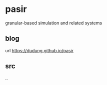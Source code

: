 # pasir
granular-based simulation and related systems


## blog
url https://dudung.github.io/pasir


## src
..
